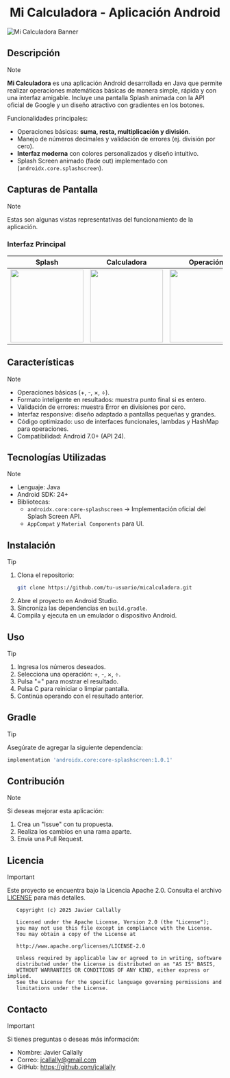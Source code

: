<!--Título-->
<h1 align="center">Mi Calculadora - Aplicación Android</h1>

<!--Banner-->
<img src="https://i.imgur.com/zqQvdUl.png" alt="Mi Calculadora Banner">

## Descripción

>[!NOTE]
> **Mi Calculadora** es una aplicación Android desarrollada en Java que permite realizar operaciones matemáticas básicas de manera simple, rápida y con una interfaz amigable.
Incluye una pantalla Splash animada con la API oficial de Google y un diseño atractivo con gradientes en los botones.
>
>Funcionalidades principales:
>
> - Operaciones básicas: **suma, resta, multiplicación y división**.
> - Manejo de números decimales y validación de errores (ej. división por cero).
> - **Interfaz moderna** con colores personalizados y diseño intuitivo.
> - Splash Screen animado (fade out) implementado con (`androidx.core.splashscreen`).

## Capturas de Pantalla

>[!NOTE]
> Estas son algunas vistas representativas del funcionamiento de la aplicación.
> <br>
>
>### Interfaz Principal
>
>| Splash | Calculadora | Operación | Resultado |
>|--------|------------|-----------|-----------|
>| <img src="https://i.imgur.com/6VJ2YZt.png" width="170px"> | <img src="https://i.imgur.com/Q5jCbrP.png" width="170px"> | <img src="https://i.imgur.com/nJf6r0O.png" width="170px"> | <img src="https://i.imgur.com/2nXbr8F.png" width="170px"> |

## Características

>[!NOTE]
> - Operaciones básicas (+, -, ×, ÷).
> - Formato inteligente en resultados: muestra punto final si es entero.
> - Validación de errores: muestra Error en divisiones por cero.
> - Interfaz responsive: diseño adaptado a pantallas pequeñas y grandes.
> - Código optimizado: uso de interfaces funcionales, lambdas y HashMap para operaciones.
> - Compatibilidad: Android 7.0+ (API 24).

## Tecnologías Utilizadas

>[!NOTE]
> - Lenguaje: Java
> - Android SDK: 24+
> - Bibliotecas:
>   - `androidx.core:core-splashscreen` → Implementación oficial del Splash Screen API.
>   - `AppCompat` y `Material Components` para UI.

## Instalación

>[!TIP]
> 1. Clona el repositorio:
>    ```bash
>    git clone https://github.com/tu-usuario/micalculadora.git
>    ```
> 2. Abre el proyecto en Android Studio.
> 3. Sincroniza las dependencias en `build.gradle`.
> 4. Compila y ejecuta en un emulador o dispositivo Android.

## Uso

>[!TIP]
> 1. Ingresa los números deseados.
> 2. Selecciona una operación: +, -, ×, ÷.
> 3. Pulsa "=" para mostrar el resultado.
> 4. Pulsa C para reiniciar o limpiar pantalla.
> 5. Continúa operando con el resultado anterior.

## Gradle

>[!TIP]
> Asegúrate de agregar la siguiente dependencia:
>
> ```gradle
> implementation 'androidx.core:core-splashscreen:1.0.1'
> ```

## Contribución

>[!NOTE]
> Si deseas mejorar esta aplicación:
> 1. Crea un "Issue" con tu propuesta.
> 2. Realiza los cambios en una rama aparte.
> 3. Envía una Pull Request.

## Licencia

>[!IMPORTANT]
> Este proyecto se encuentra bajo la Licencia Apache 2.0.
> Consulta el archivo [LICENSE](https://github.com/jcallally/android-java-app-micalculadora/blob/main/LICENSE) para más detalles.
>
> ```
>    Copyright (c) 2025 Javier Callally
>    
>    Licensed under the Apache License, Version 2.0 (the "License");
>    you may not use this file except in compliance with the License.
>    You may obtain a copy of the License at
>    
>    http://www.apache.org/licenses/LICENSE-2.0
>    
>    Unless required by applicable law or agreed to in writing, software
>    distributed under the License is distributed on an "AS IS" BASIS,
>    WITHOUT WARRANTIES OR CONDITIONS OF ANY KIND, either express or implied.
>    See the License for the specific language governing permissions and
>    limitations under the License.
> ```

## Contacto

>[!IMPORTANT]
> Si tienes preguntas o deseas más información:
>
> - Nombre: Javier Callally
> - Correo: jcallally@gmail.com
> - GitHub: https://github.com/jcallally
